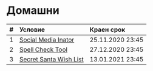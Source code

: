 # Домашни

| # | Условие             | Краен срок       |
|:--|:------------------- |:---------------- |
| 1 | [Social Media Inator](https://github.com/fmi/java-course/tree/master/homeworks/01-social-media-inator) | 25.11.2020 23:45 |
| 2 | [Spell Check Tool](https://github.com/fmi/java-course/tree/master/homeworks/02-spell-check-tool) | 27.12.2020 23:45 |
| 3 | [Secret Santa Wish List](https://github.com/fmi/java-course/tree/master/homeworks/03-wishlist) | 13.01.2021 23:45 |
